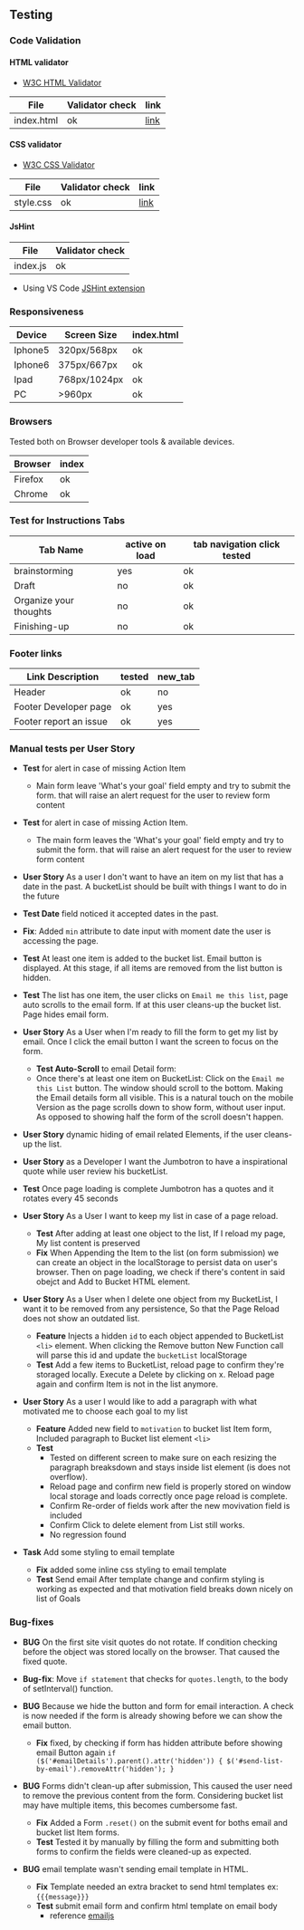 ## Testing

### Code Validation

#### HTML validator
- [W3C HTML Validator](https://validator.w3.org/)

| File | Validator check | link |
|---|---|---|
| index.html | ok | [link](https://github.com/diogo-pessoa/MyBucketList/blob/master/readmeImageContent/index_validator.png) |

#### CSS validator

- [W3C CSS Validator](https://jigsaw.w3.org/css-validator/validator)
   
|File| Validator check|link|
|---|---|---|
| style.css | ok | [link](https://github.com/diogo-pessoa/MyBucketList/blob/master/readmeImageContent/Css_validator.png) |

#### JsHint

|File| Validator check|
|---|---|
| index.js | ok |

- Using VS Code [JSHint extension](https://marketplace.visualstudio.com/items?itemName=dbaeumer.jshint)

### Responsiveness

| Device | Screen Size  | index.html  |
|---|---|---|
| Iphone5 | 320px/568px | ok |
| Iphone6 | 375px/667px | ok |
| Ipad | 768px/1024px | ok |
| PC | >960px | ok |  ok |

### Browsers

Tested both on Browser developer tools & available devices. 

| Browser | index |
|---|---|
| Firefox | ok |
| Chrome  | ok |

### Test for Instructions Tabs

|Tab Name| active on load | tab navigation click tested |
|---|---|---|
| brainstorming | yes | ok |
| Draft | no | ok |
| Organize your thoughts | no | ok |
| Finishing-up | no | ok  |

### Footer links
|Link Description| tested | new_tab|
|---|---|---|
| Header | ok | no |
| Footer Developer page | ok | yes|
| Footer report an issue | ok | yes|

### Manual tests per User Story

- **Test** for alert in case of missing Action Item 
  - Main form leave 'What's your goal' field empty and try to submit the form. that will raise an alert request for the user to review form content

- **Test** for alert in case of missing Action Item. 
  - The main form leaves the 'What's your goal' field empty and try to submit the form. that will raise an alert request for the user to review form content

- **User Story** As a user I don't want to have an item on my list that has a date in the past. A bucketList should be built with things I want to do in the future
 - **Test Date** field noticed it accepted dates in the past.
  - **Fix**: Added `min` attribute to date input with moment date the user is accessing the page.

- **Test** At least one item is added to the bucket list. Email button is displayed. At this stage, if all items are removed from the list button is hidden. 
  
- **Test** The list has one item, the user clicks on `Email me this list`, page auto scrolls to the email form. If at this user cleans-up the bucket list. Page hides email form.

- **User Story** As a User when I'm ready to fill the form to get my list by email. Once I click the email button I want the screen to focus on the form. 
  - **Test Auto-Scroll** to email Detail form: 
  - Once there's at least one item on BucketList: Click on the `Email me this List` button. The window should scroll to the bottom. Making the Email details form all visible. This is a natural touch on the mobile Version as the page scrolls down to show form, without user input. As opposed to showing half the form of the scroll doesn't happen.

- **User Story** dynamic hiding of email related Elements, if the user cleans-up the list. 

- **User Story** as a Developer I want the Jumbotron to have a inspirational quote while user review his bucketList.
- **Test** Once page loading is complete Jumbotron has a quotes and it rotates every 45 seconds

- **User Story** As a User I want to keep my list in case of a page reload.
  - **Test** After adding at least one object to the list, If I reload my page, My list content is preserved 
  - **Fix** When Appending the Item to the list (on form submission) we can create an object in the localStorage to persist data on user's browser. Then on page loading, we check if there's content in said obejct and Add to Bucket HTML element.
  
- **User Story** As a User when I delete one object from my BucketList, I want it to be removed from any persistence, So that the Page Reload does not show an outdated list. 
  - **Feature** Injects a hidden `id` to each object appended to BucketList `<li>` element. When clicking the Remove button New Function call will parse this id and update the `bucketList` localStorage
  - **Test** Add a few items to BucketList, reload page to confirm they're storaged locally. Execute a Delete by clicking on x. Reload page again and confirm Item is not in the list anymore. 

- **User Story** As a user I would like to add a paragraph with what motivated me to choose each goal to my list
  - **Feature** Added new field to `motivation` to bucket list Item form, Included paragraph to Bucket list element `<li>`
  - **Test** 
    - Tested on different screen to make sure on each resizing the paragraph breaksdown and stays inside list element (is does not overflow). 
    - Reload page and confirm new field is properly stored on window local storage and loads correctly once page reload is complete. 
    - Confirm Re-order of fields work after the new movivation field is included
    - Confirm Click to delete element from List still works. 
    - No regression found

- **Task** Add some styling to email template
  - **Fix** added some inline css styling to email template
  - **Test** Send email After template change and confirm styling is working as expected and that motivation field breaks down nicely on list of Goals

### Bug-fixes

- **BUG** On the first site visit quotes do not rotate.
If condition checking before the object was stored locally on the browser. That caused the fixed quote. 
- **Bug-fix**: Move `if statement` that checks for `quotes.length`, to the body of setInterval() function.

- **BUG** Because we hide the button and form for email interaction. A check is now needed if the form is already showing before  we can show the email button.
  - **Fix** fixed, by checking if form has hidden attribute before showing email Button again `if ($('#emailDetails').parent().attr('hidden')) { $('#send-list-by-email').removeAttr('hidden'); }`

- **BUG** Forms didn't clean-up after submission, This caused the user need to remove the previous content from the form. Considering bucket list may have multiple items, this becomes cumbersome fast.
  - **Fix** Added a Form `.reset()` on the submit event for boths email and bucket list Item forms. 
  - **Test** Tested it by manually by filling the form and submitting both forms to confirm the fields were cleaned-up as expected.
- **BUG** email template wasn't sending email template in HTML.
  - **Fix** Template needed an extra bracket to send html templates ex: `{{{message}}}`
  - **Test** submit email form and confirm html template on email body
    - reference [emailjs](https://www.emailjs.com/docs/user-guide/dynamic-variables-templates/)